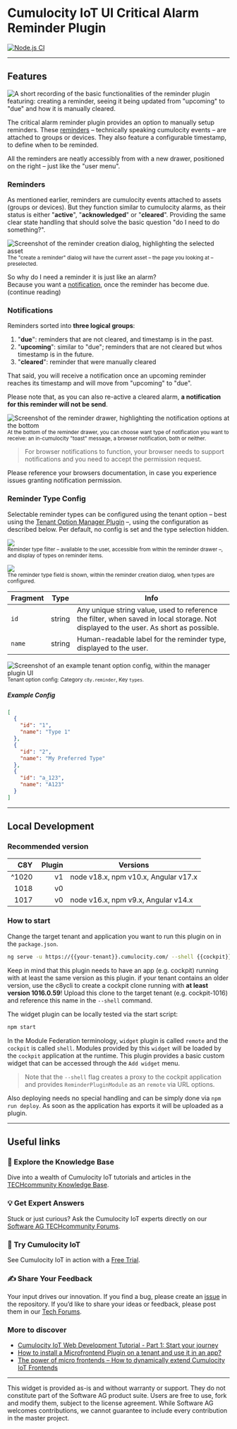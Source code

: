 # Cumulocity IoT UI Critical Alarm Reminder Plugin

[![Node.js CI](https://github.com/SoftwareAG/cumulocity-reminder-plugin/actions/workflows/test.yml/badge.svg)](https://github.com/SoftwareAG/cumulocity-reminder-plugin/actions/workflows/test.yml)

---

## Features

![A short recording of the basic functionalities of the reminder plugin featuring: creating a reminder, seeing it being updated from "upcoming" to "due" and how it is manually cleared.](./_media/reminder-feature.gif)

The critical alarm reminder plugin provides an option to manually setup reminders. These [reminders](#reminders) – technically speaking cumulocity events – are attached to groups or devices. They also feature a configurable timestamp, to define when to be reminded.

All the reminders are neatly accessibly from with a new drawer, positioned on the right – just like the "user menu".

### Reminders

As mentioned earlier, reminders are cumulocity events attached to assets (groups or devices). But they function similar to cumulocity alarms, as their status is either "**active**", "**acknowledged**" or "**cleared**". Providing the same clear state handling that should solve the basic question "do I need to do something?".

![Screenshot of the reminder creation dialog, highlighting the selected asset](./_media/reminder-creation.png)  
<small>The "create a reminder" dialog will have the current asset – the page you looking at – preselected.</small>

So why do I need a reminder it is just like an alarm?  
Because you want a [notification](#notifications), once the reminder has become due. (continue reading)

### Notifications

Reminders sorted into **three logical groups**:

1. "**due**": reminders that are not cleared, and timestamp is in the past.
2. "**upcoming**": similar to "due"; reminders that are not cleared but whos timestamp is in the future.
3. "**cleared**": reminder that were manually cleared

That said, you will receive a notification once an upcoming reminder reaches its timestamp and will move from "upcoming" to "due".

Please note that, as you can also re-active a cleared alarm, **a notification for this reminder will not be send**.

![Screenshot of the reminder drawer, highlighting the notification options at the bottom](./media/../_media/reminder-notification-type.png)  
<small>At the bottom of the reminder drawer, you can choose want type of notification you want to receive: an in-cumulocity "toast" message, a browser notification, both or neither.</small>

> For browser notifications to function, your browser needs to support notifications and you need to accept the permission request.

Please reference your browsers documentation, in case you experience issues granting notification permission.

### Reminder Type Config

Selectable reminder types can be configured using the tenant option – best using the [Tenant Option Manager Plugin](https://github.com/SoftwareAG/cumulocity-tenant-option-management-plugin) –, using the configuration as described below. Per default, no config is set and the type selection hidden.

![](./_media/type-filter.png)  
<small>Reminder type filter – available to the user, accessible from within the reminder drawer –, and display of types on reminder items.</small>

![](./media/../_media/type-create-reminder.png)  
<small>The reminder type field is shown, within the reminder creation dialog, when types are configured.</small>

| Fragment |  Type  | Info                                                                                                                                 |
| -------- | :----: | ------------------------------------------------------------------------------------------------------------------------------------ |
| `id`     | string | Any unique string value, used to reference the filter, when saved in local storage. Not displayed to the user. As short as possible. |
| `name`   | string | Human-readable label for the reminder type, displayed to the user.                                                                   |

![Screenshot of an example tenant option config, within the manager plugin UI](./_media/type-tenant-options.png)  
<small>Tenant option config: Category `c8y.reminder`, Key `types`.</small>

##### Example Config

```json
[
  {
    "id": "1",
    "name": "Type 1"
  },
  {
    "id": "2",
    "name": "My Preferred Type"
  },
  {
    "id": "a_123",
    "name": "A123"
  }
]
```

---

<!--
## Installation and update

_TBD_

---

-->

## Local Development

### Recommended version

|   C8Y |  Plugin | Versions                             |
| ----: | ------: | ------------------------------------ |
| ^1020 |      v1 | node v18.x, npm v10.x, Angular v17.x |
|  1018 |      v0 |                                      |
|  1017 |      v0 | node v16.x, npm v9.x, Angular v14.x  |

### How to start

Change the target tenant and application you want to run this plugin on in the `package.json`.

```bash
ng serve -u https://{{your-tenant}}.cumulocity.com/ --shell {{cockpit}}
```

Keep in mind that this plugin needs to have an app (e.g. cockpit) running with at least the same version as this plugin. if your tenant contains an older version, use the c8ycli to create a cockpit clone running with **at least version 1016.0.59**! Upload this clone to the target tenant (e.g. cockpit-1016) and reference this name in the `--shell` command.

The widget plugin can be locally tested via the start script:

```bash
npm start
```

In the Module Federation terminology, `widget` plugin is called `remote` and the `cockpit` is called `shell`. Modules provided by this `widget` will be loaded by the `cockpit` application at the runtime. This plugin provides a basic custom widget that can be accessed through the `Add widget` menu.

> Note that the `--shell` flag creates a proxy to the cockpit application and provides `ReminderPluginModule` as an `remote` via URL options.

Also deploying needs no special handling and can be simply done via `npm run deploy`. As soon as the application has exports it will be uploaded as a plugin.

---

## Useful links

### 📘 Explore the Knowledge Base

Dive into a wealth of Cumulocity IoT tutorials and articles in the [TECHcommunity Knowledge Base](https://tech.forums.softwareag.com/tags/c/knowledge-base/6/cumulocity-iot).

### 💡 Get Expert Answers

Stuck or just curious? Ask the Cumulocity IoT experts directly on our [Software AG TECHcommunity Forums](https://tech.forums.softwareag.com/tags/c/forum/1/Cumulocity-IoT).

### 🚀 Try Cumulocity IoT

See Cumulocity IoT in action with a [Free Trial](https://techcommunity.softwareag.com/en_en/downloads.html).

### ✍️ Share Your Feedback

Your input drives our innovation. If you find a bug, please create an [issue](./issues) in the repository. If you’d like to share your ideas or feedback, please post them in our [Tech Forums](https://tech.forums.softwareag.com/c/feedback/2).

### More to discover

- [Cumulocity IoT Web Development Tutorial - Part 1: Start your journey](https://tech.forums.softwareag.com/t/cumulocity-iot-web-development-tutorial-part-1-start-your-journey/259613)
- [How to install a Microfrontend Plugin on a tenant and use it in an app?](https://tech.forums.softwareag.com/t/how-to-install-a-microfrontend-plugin-on-a-tenant-and-use-it-in-an-app/268981)
- [The power of micro frontends – How to dynamically extend Cumulocity IoT Frontends](https://tech.forums.softwareag.com/t/the-power-of-micro-frontends-how-to-dynamically-extend-cumulocity-iot-frontends/266665)

---

This widget is provided as-is and without warranty or support. They do not constitute part of the Software AG product suite. Users are free to use, fork and modify them, subject to the license agreement. While Software AG welcomes contributions, we cannot guarantee to include every contribution in the master project.

<!-- <:3  )~~ -->
